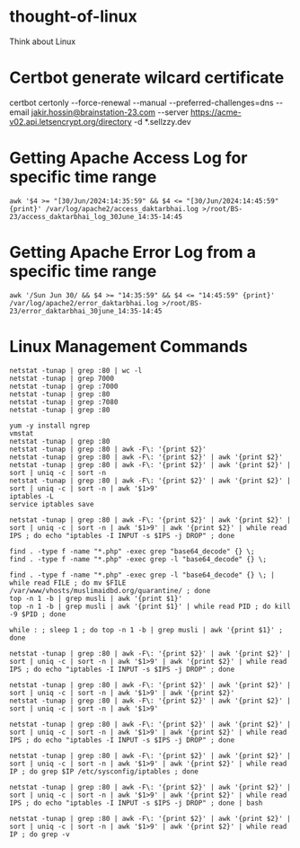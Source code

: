 # thought-of-linux
Think about Linux
# Certbot generate wilcard certificate
certbot certonly --force-renewal --manual --preferred-challenges=dns --email jakir.hossin@brainstation-23.com --server https://acme-v02.api.letsencrypt.org/directory -d *.sellzzy.dev
# Getting Apache Access Log for specific time range 
    awk '$4 >= "[30/Jun/2024:14:35:59" && $4 <= "[30/Jun/2024:14:45:59" {print}' /var/log/apache2/access_daktarbhai.log >/root/BS-23/access_daktarbhai_log_30June_14:35-14:45
# Getting Apache Error Log from a specific time range
    awk '/Sun Jun 30/ && $4 >= "14:35:59" && $4 <= "14:45:59" {print}' /var/log/apache2/error_daktarbhai.log >/root/BS-23/error_daktarbhai_30june_14:35-14:45
# Linux Management Commands
    netstat -tunap | grep :80 | wc -l
    netstat -tunap | grep 7000
    netstat -tunap | grep :7000
    netstat -tunap | grep :80
    netstat -tunap | grep :7080
    netstat -tunap | grep :80
    
    yum -y install ngrep
    vmstat
    netstat -tunap | grep :80
    netstat -tunap | grep :80 | awk -F\: '{print $2}'
    netstat -tunap | grep :80 | awk -F\: '{print $2}' | awk '{print $2}'
    netstat -tunap | grep :80 | awk -F\: '{print $2}' | awk '{print $2}' | sort | uniq -c | sort -n
    netstat -tunap | grep :80 | awk -F\: '{print $2}' | awk '{print $2}' | sort | uniq -c | sort -n | awk '$1>9'
    iptables -L
    service iptables save
    
    netstat -tunap | grep :80 | awk -F\: '{print $2}' | awk '{print $2}' | sort | uniq -c | sort -n | awk '$1>9' | awk '{print $2}' | while read IPS ; do echo "iptables -I INPUT -s $IPS -j DROP" ; done

    find . -type f -name "*.php" -exec grep "base64_decode" {} \;
    find . -type f -name "*.php" -exec grep -l "base64_decode" {} \;
    
    find . -type f -name "*.php" -exec grep -l "base64_decode" {} \; | while read FILE ; do mv $FILE /var/www/vhosts/muslimaidbd.org/quarantine/ ; done
    top -n 1 -b | grep musli | awk '{print $1}'
    top -n 1 -b | grep musli | awk '{print $1}' | while read PID ; do kill -9 $PID ; done
    
    while : ; sleep 1 ; do top -n 1 -b | grep musli | awk '{print $1}' ; done
    
    netstat -tunap | grep :80 | awk -F\: '{print $2}' | awk '{print $2}' | sort | uniq -c | sort -n | awk '$1>9' | awk '{print $2}' | while read IPS ; do echo "iptables -I INPUT -s $IPS -j DROP" ; done
    
    netstat -tunap | grep :80 | awk -F\: '{print $2}' | awk '{print $2}' | sort | uniq -c | sort -n | awk '$1>9' | awk '{print $2}'
    netstat -tunap | grep :80 | awk -F\: '{print $2}' | awk '{print $2}' | sort | uniq -c | sort -n | awk '$1>9'
    
    netstat -tunap | grep :80 | awk -F\: '{print $2}' | awk '{print $2}' | sort | uniq -c | sort -n | awk '$1>9' | awk '{print $2}' | while read IPS ; do echo "iptables -I INPUT -s $IPS -j DROP" ; done
    
    netstat -tunap | grep :80 | awk -F\: '{print $2}' | awk '{print $2}' | sort | uniq -c | sort -n | awk '$1>9' | awk '{print $2}' | while read IP ; do grep $IP /etc/sysconfig/iptables ; done
    
    netstat -tunap | grep :80 | awk -F\: '{print $2}' | awk '{print $2}' | sort | uniq -c | sort -n | awk '$1>9' | awk '{print $2}' | while read IPS ; do echo "iptables -I INPUT -s $IPS -j DROP" ; done | bash
    
    netstat -tunap | grep :80 | awk -F\: '{print $2}' | awk '{print $2}' | sort | uniq -c | sort -n | awk '$1>9' | awk '{print $2}' | while read IP ; do grep -v
